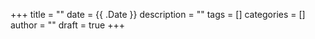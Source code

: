+++
title = ""
date = {{ .Date }}
description = ""
tags = []
categories = []
author = ""
draft = true
+++
